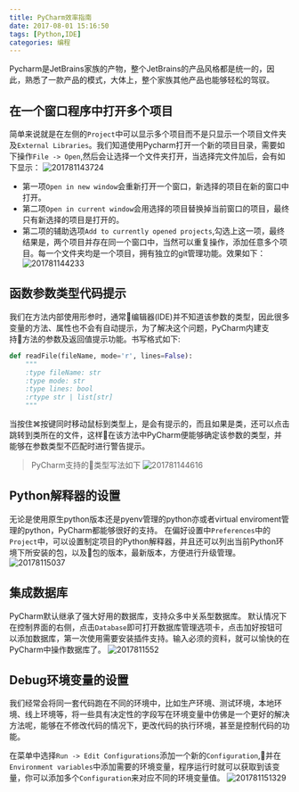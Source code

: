 ```yaml
---
title: PyCharm效率指南
date: 2017-08-01 15:16:50
tags: [Python,IDE]
categories: 编程
---
```


Pycharm是JetBrains家族的产物，整个JetBrains的产品风格都是统一的，因此，熟悉了一款产品的模式，大体上，整个家族其他产品也能够轻松的驾驭。

## 在一个窗口程序中打开多个项目
简单来说就是在左侧的`Project`中可以显示多个项目而不是只显示一个项目文件夹及`External Libraries`。我们知道使用Pycharm打开一个新的项目目录，需要如下操作`File -> Open`,然后会让选择一个文件夹打开，当选择完文件加后，会有如下显示：
![201781143724](assets/201781143724.png)

- 第一项`Open in new window`会重新打开一个窗口，新选择的项目在新的窗口中打开。
- 第二项`Open in current window`会用选择的项目替换掉当前窗口的项目，最终只有新选择的项目是打开的。
- 第二项的辅助选项`Add to currently opened projects`,勾选上这一项，最终结果是，两个项目并存在同一个窗口中，当然可以重复操作，添加任意多个项目。每一个文件夹均是一个项目，拥有独立的git管理功能。效果如下：
![201781144233](assets/201781144233.png)

## 函数参数类型代码提示
我们在方法内部使用形参时，通常编辑器(IDE)并不知道该参数的类型，因此很多变量的方法、属性也不会有自动提示，为了解决这个问题，PyCharm内建支持方法的参数及返回值提示功能。书写格式如下:

```python
def readFile(fileName, mode='r', lines=False):
    """
    :type fileName: str
    :type mode: str
    :type lines: bool
    :rtype str | list[str]
    """
```

当按住⌘按键同时移动鼠标到类型上，是会有提示的，而且如果是类，还可以点击跳转到类所在的文件，这样在该方法中PyCharm便能够确定该参数的类型，并能够在参数类型不匹配时进行警告提示。

> PyCharm支持的类型写法如下
![201781144616](assets/201781144616.png)

## Python解释器的设置
无论是使用原生python版本还是pyenv管理的python亦或者virtual enviroment管理的python，PyCharm都能够很好的支持。
在偏好设置中`Preferences`中的`Project`中，可以设置制定项目的Python解释器，并且还可以列出当前Python环境下所安装的包，以及包的版本，最新版本，方便进行升级管理。
![20178115037](assets/20178115037.png)

## 集成数据库
PyCharm默认继承了强大好用的数据库，支持众多中关系型数据库。
默认情况下在控制界面的右侧，点击`Database`即可打开数据库管理选项卡，点击加好按钮可以添加数据库，第一次使用需要安装插件支持。输入必须的资料，就可以愉快的在PyCharm中操作数据库了。
![2017811552](assets/2017811552.png)

## Debug环境变量的设置
我们经常会将同一套代码跑在不同的环境中，比如生产环境、测试环境，本地环境、线上环境等，将一些具有决定性的字段写在环境变量中仿佛是一个更好的解决方法呢，能够在不修改代码的情况下，更改代码的执行环境，甚至是控制代码的功能。

在菜单中选择`Run -> Edit Configurations`添加一个新的`Configuration`,并在`Environment variables`中添加需要的环境变量，程序运行时就可以获取到该变量，你可以添加多个`Configuration`来对应不同的环境变量值。
![201781151329](assets/201781151329.png)
